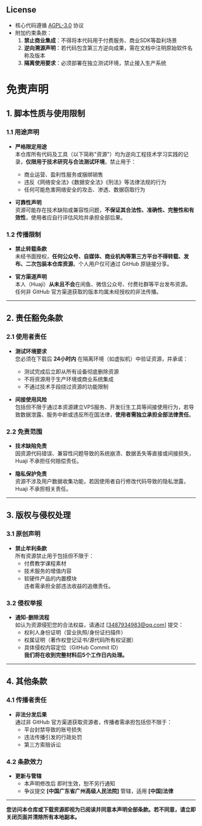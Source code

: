 ## License
- 核心代码遵循 [AGPL-3.0](https://www.gnu.org/licenses/agpl-3.0.en.html) 协议  
- 附加约束条款：
  1. **禁止商业集成**：不得将本代码用于付费服务、商业SDK等盈利场景
  2. **逆向溯源声明**：若代码包含第三方逆向成果，需在文档中注明原始软件名称及版本
  3. **隔离使用要求**：必须部署在独立测试环境，禁止接入生产系统

# 免责声明

## 1. 脚本性质与使用限制
### 1.1 用途声明
- **严格限定用途**  
  本仓库所有代码及工具（以下简称"资源"）均为逆向工程技术学习实践的记录，**仅限用于技术研究与合法测试环境**，禁止用于：
  - 商业运营、盈利性服务或捆绑销售
  - 违反《网络安全法》《数据安全法》《刑法》等法律法规的行为
  - 任何可能危害网络安全的攻击、渗透、数据窃取行为

- **可靠性声明**  
  资源可能存在技术缺陷或兼容性问题，**不保证其合法性、准确性、完整性和有效性**，使用者应自行评估风险并承担全部后果。

### 1.2 传播限制
- **禁止转载条款**  
  未经书面授权，**任何公众号、自媒体、商业机构等第三方平台不得转载、发布、二次包装本仓库资源**。个人用户仅可通过 GitHub 原链接分享。
  
- **官方渠道声明**  
  本人（Huaji）**从未且不会**在闲鱼、微信公众号、付费社群等平台发布资源。任何非 GitHub 官方渠道获取的版本均属未经授权的非法传播。

---

## 2. 责任豁免条款
### 2.1 使用者责任
- **测试环境要求**  
  您必须在下载后 **24小时内** 在隔离环境（如虚拟机）中验证资源，并承诺：
  - 测试完成后立即从所有设备彻底删除资源
  - 不将资源用于生产环境或商业系统集成
  - 不通过技术手段绕过资源的功能限制

- **间接使用风险**  
  包括但不限于通过本资源建立VPS服务、开发衍生工具等间接使用行为，若导致数据泄露、服务中断或违反所在国法律，**使用者需独立承担全部法律责任**。

### 2.2 免责范围
- **技术缺陷免责**  
  因资源代码错误、兼容性问题导致的系统崩溃、数据丢失等直接或间接损失，Huaji 不承担任何赔偿责任。
  
- **隐私保护免责**  
  资源不涉及用户数据收集功能，若因使用者自行修改代码导致的隐私泄露，Huaji 不承担相关责任。

---

## 3. 版权与侵权处理
### 3.1 原创声明
- **禁止牟利条款**  
  所有资源禁止用于包括但不限于：
  - 付费教学课程素材
  - 技术服务的增值内容
  - 软硬件产品的内置模块  
  违者需承担全部违法收益的追缴责任。

### 3.2 侵权举报
- **通知-删除流程**  
  如认为资源侵犯您的合法权益，请通过 [3487934983@qq.com] 提交：
  - 权利人身份证明（营业执照/身份证扫描件）
  - 权属证明（著作权登记证书/源代码所有权证据）
  - 具体侵权内容定位（GitHub Commit ID）  
  **我们将在收到完整材料后5个工作日内处理。**

---

## 4. 其他条款
### 4.1 传播者责任
- **非法分发后果**  
  通过非 GitHub 官方渠道获取资源者，传播者需承担包括但不限于：
  - 平台封禁导致的账号损失
  - 违法传播引发的行政处罚
  - 第三方索赔诉讼

### 4.2 条款效力
- **更新与管辖**  
  - 本声明修改后 即时生效，恕不另行通知  
  - 争议提交 **[中国广东省广州高级人民法院]** 管辖，适用 **[中国]法律**

---

**您访问本仓库或下载资源即视为已阅读并同意本声明全部条款。若不同意，请立即关闭页面并清除所有本地副本。**

